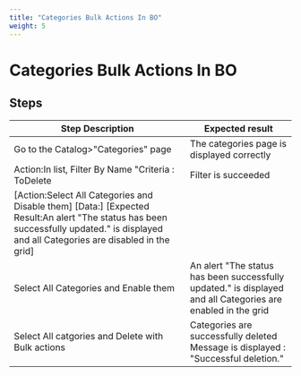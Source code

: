 ```yaml
---
title: "Categories Bulk Actions In BO"
weight: 5
---
```


# Categories Bulk Actions In BO
## Steps
| Step Description | Expected result |
| ----- | ----- |
| Go to the Catalog>"Categories" page | The categories page is displayed correctly |
| Action:In list, Filter By Name "Criteria : ToDelete | Filter is succeeded |
| [Action:Select All Categories and Disable them] [Data:] [Expected Result:An alert "The status has been successfully updated." is displayed and all Categories are disabled in the grid] |  |
| Select All Categories and Enable them | An alert "The status has been successfully updated." is displayed and all Categories are enabled in the grid |
| Select All catgories and Delete with Bulk actions | Categories are successfully deleted<br>Message is displayed : "Successful deletion." |
